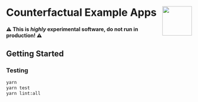 # Counterfactual Example Apps <img align="right" src="https://static1.squarespace.com/static/59ee6243268b96cc1fb2b14a/t/5af73bca1ae6cf80fc1cc250/1529369816810/?format=1500w" height="80px" /> 

#### ⚠️️️ This is _highly_ experimental software, do not run in production! ️️⚠️️️

## Getting Started

### Testing

```bash
yarn
yarn test
yarn lint:all
```
